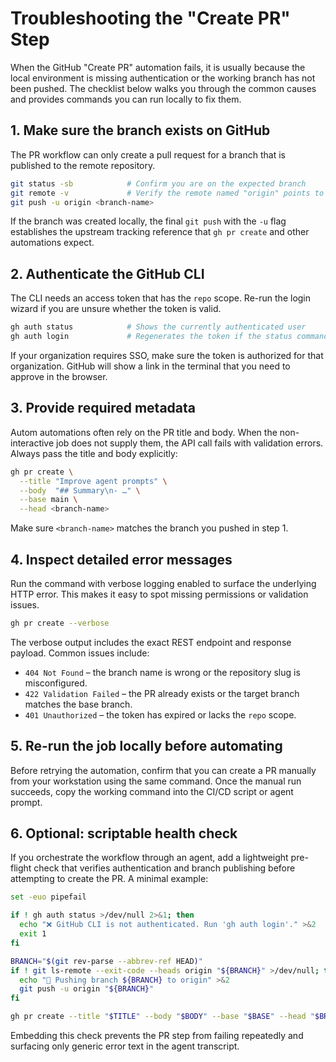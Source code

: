 # Troubleshooting the "Create PR" Step

When the GitHub "Create PR" automation fails, it is usually because the
local environment is missing authentication or the working branch has not
been pushed. The checklist below walks you through the common causes and
provides commands you can run locally to fix them.

## 1. Make sure the branch exists on GitHub

The PR workflow can only create a pull request for a branch that is
published to the remote repository.

```bash
git status -sb            # Confirm you are on the expected branch
git remote -v             # Verify the remote named "origin" points to GitHub
git push -u origin <branch-name>
```

If the branch was created locally, the final `git push` with the `-u`
flag establishes the upstream tracking reference that `gh pr create` and
other automations expect.

## 2. Authenticate the GitHub CLI

The CLI needs an access token that has the `repo` scope. Re-run the
login wizard if you are unsure whether the token is valid.

```bash
gh auth status            # Shows the currently authenticated user
gh auth login             # Regenerates the token if the status command fails
```

If your organization requires SSO, make sure the token is authorized for
that organization. GitHub will show a link in the terminal that you need
to approve in the browser.

## 3. Provide required metadata

Autom automations often rely on the PR title and body. When the
non-interactive job does not supply them, the API call fails with
validation errors. Always pass the title and body explicitly:

```bash
gh pr create \
  --title "Improve agent prompts" \
  --body  "## Summary\n- …" \
  --base main \
  --head <branch-name>
```

Make sure `<branch-name>` matches the branch you pushed in step 1.

## 4. Inspect detailed error messages

Run the command with verbose logging enabled to surface the underlying
HTTP error. This makes it easy to spot missing permissions or
validation issues.

```bash
gh pr create --verbose
```

The verbose output includes the exact REST endpoint and response payload.
Common issues include:

* `404 Not Found` – the branch name is wrong or the repository slug is
  misconfigured.
* `422 Validation Failed` – the PR already exists or the target branch
  matches the base branch.
* `401 Unauthorized` – the token has expired or lacks the `repo` scope.

## 5. Re-run the job locally before automating

Before retrying the automation, confirm that you can create a PR manually
from your workstation using the same command. Once the manual run
succeeds, copy the working command into the CI/CD script or agent prompt.

## 6. Optional: scriptable health check

If you orchestrate the workflow through an agent, add a lightweight
pre-flight check that verifies authentication and branch publishing
before attempting to create the PR. A minimal example:

```bash
set -euo pipefail

if ! gh auth status >/dev/null 2>&1; then
  echo "❌ GitHub CLI is not authenticated. Run 'gh auth login'." >&2
  exit 1
fi

BRANCH="$(git rev-parse --abbrev-ref HEAD)"
if ! git ls-remote --exit-code --heads origin "${BRANCH}" >/dev/null; then
  echo "🔄 Pushing branch ${BRANCH} to origin" >&2
  git push -u origin "${BRANCH}"
fi

gh pr create --title "$TITLE" --body "$BODY" --base "$BASE" --head "$BRANCH"
```

Embedding this check prevents the PR step from failing repeatedly and
surfacing only generic error text in the agent transcript.
